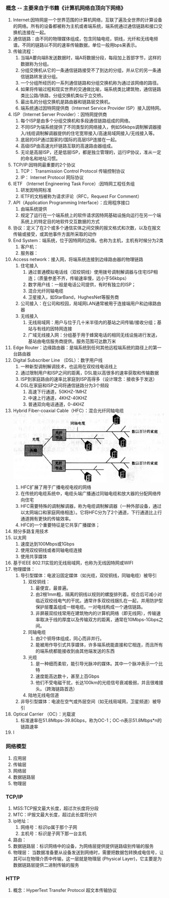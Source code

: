 ### 概念 -- 主要来自于书籍《计算机网络自顶向下网络》
1. Internet:因特网是一个世界范围的计算机网络，互联了遍及全世界的计算设备的网络。所有的设备都被称为主机或者端系统，端系统通过通信链路和接口交换机连接在一起。
2. 通信链路：由不同的物理媒体组成，包含同轴电缆，铜线，光纤和无线电频谱。不同的链路以不同的速率传输数据，单位一般用bps来表示。
3. 传输流程：
   1. 当端A要向端B发送数据时，端A将数据分段，每段加上首部字节，这样的数据称为分组。
   2. 分组交换机从它的一条通信链路接受不了到达的分组，并从它的另一条通信链路转发该分组。
   3. 一个分组所经历的一系列通信链路和分组交换机称为通过该网络的路径。
   4. 如果将传输过程和现实世界的交通做比喻，端系统类比建筑物，通信链路类比公路/铁路，分组交换机类似于立交桥。
   5. 最出名的分组交换机是路由器和链路层交换机。
   6. 端系统通过因特网提供商（Internet Service Provider ISP）接入因特网。
4. ISP（Internet Server Provider）：因特网提供商
   1. 每个ISP是由多个分组交换机和多段通信链路组成的网络。
   2. 不同ISP为端系统提供了不同类型的网络接入，例如56kbps调制解调器接入/线缆调制解调器提供的住宅宽带接入/高速局域网接入/无线接入等。
   3. 底层的ISP通过国家的/国际的高层ISP连接在一起。
   4. 高级ISP由高速光纤链路互联的高速路由器组成。
   5. 无论是高层ISP，还是低层ISP，都是独立管理的，运行IP协议，准从一定的命名和地址习惯。
5. TCP/IP:因特网最重要的2个协议
   1. TCP： Transmission Control Protocol 传输控制协议
   2. IP： Internet Protocol 网际协议
6. IETF （Internet Engineering Task Force）:因特网工程任务组
   1. 研发因特网标准
   2. IETF的文档被称为请求评论（RFC，Request For Comment）
7. API（Application Programming Interface）：应用程序接口
   1. 由端系统提供
   2. 规定了运行在一个端系统上的软件请求因特网基础设施向运行在另一个端系统上的特定目的地软件交互数据的方式
8. 协议：定义了在2个或多个通信实体之间交换的报文格式和次数，以及在报文传输或接受，或其他事件方面所采取的动作
9. End System：端系统，位于因特网的边缘。也称为主机，主机有时候分为2类
   1. 客户机：
   2. 服务器：
10. Access network：接入网，将端系统连接到边缘路由器的物理链路
    1. 住宅接入
       1. 通过普通模拟电话线（双绞铜线）使用拨号调制解调器与住宅ISP相连；（质量参差不齐，传输速率慢，远小于56kbps）
       2. 数字用户线：一般是电话公司提供，有时有独立的ISP；
       3. 混合光纤同轴电缆
       4. 卫星接入，如StarBand，HughesNet等服务商
    2. 公司接入：在公司和校园，局域网LAN通常被用于连接端用户和边缘路由器
    3. 无线接入
       1. 无线局域网：用户与位于几十米半径内的基站之间传输/接收分组；基站与有线的因特网连接
       2. 广域无线接入网：分组基于用于蜂窝电话的相同无线设施进行发送，基站由电信服务商提供。服务范围可达数万米
11. Edge Router：边缘路由器：是端系统到任何其他远程端系统的路径上的第一台路由器
12. Digital Subscriber Line （DSL）：数字用户线
    1. 一种新型调制解调技术，也运用在双绞线电话线上
    2. 通过限制用户和ISP之间的距离，DSL能以高很多的速率获取和传输数据
    3. ISP到家庭路由的速率比家庭到ISP高得多（设计理念：接收多于发送）
    4. DSL在家庭和ISP之间将通信链路分为3个频段
       1. 高速下行通道，50KHZ-1MHZ
       2. 中速上行通道，4KHZ-40KHZ
       3. 普通双向电话通道，0-4KHZ
13. Hybrid Fiber-coaxial Cable（HFC）：混合光纤同轴电缆 ![图例](../img/net-HFC.png)
    1. HFC扩展了用于广播电视电视的网络
    2. 在传统的电缆系统中，电缆头端广播通过同轴电缆和放大器的分配网络传向住宅
    3. HFC需要特殊的调制解调器，称为电缆调制解调器（一种外部设备，通过以太网端口和家庭网络相连）。它将HFC分为了2个通道，下行通道比上行通道拥有更快的传输效率。
    4. HFC的一个重要特征是它共享广播媒体；
14. 频分多路复用技术
15. 以太网
    1. 速度达到100Mbps或1Gbps
    2. 使用双绞铜线或者同轴电缆连接
    3. 使用共享媒体
16. 基于IEEE 802.11实现的无线局域网，也称为无线因特网或WIFI
17. 物理媒体：
    1. 导引型媒体：电波沿固定媒体（如光缆，双绞铜线，同轴电缆）被导引
       1. 双绞铜线：
          1. 最便宜，最普遍。
          2. 由2根1mm粗，隔离的铜线以规则的螺旋排列着。绞合后可减小对临近双绞线电气的干扰。通常许多双绞线捆扎在一起，并用防护型保护层覆盖组成一根电缆。一对电线构成一个通信链路。
          3. 非屏蔽双绞线常用在建筑物内的计算机网络（即无线网），传输速率取决于线的厚度以及传输双方的距离，通常在10Mbps-1Gbps之间。
       2. 同轴电缆
          1. 由2个铜导体组成，同心而非并行。
          2. 能被用作导引式共享媒体，许多端系统能直接和它相连，而且所有的端系统都能接收到由其他端发送的东西
       3. 光缆
          1. 是一种细而柔软，能引导光脉冲的媒体。其中一个脉冲表示一个比特
          2. 速度能高达数十，甚至上百Gbps
          3. 他们不受电磁干扰，长达100km的光缆信号衰减极弱，并且很难接头。（跨海链路首选）
       4. 陆地无线电信道
    2. 非导引型媒体：电波在空气或外层空间（如无线局域网，卫星频道）被导引
18. Optical Carrier （OC）：光载波
    1. 标准速率在51.8Mbps-39.8Gbps，称为OC-1；OC-n表示51.8Mbps*n的链路速率
19. l

### 网络模型
1. 应用层
2. 传输层
3. 网络层
4. 数据链路层
5. 物理层


### TCP/IP
1. MSS:TCP报文最大长度，超过次长度将分段
2. MTC：IP报文最大长度，超过此长度将分片
3. ip地址：
    1. 网络号：标识ip属于那个子网
    2. 主机号：标识是子网下那一台主机
4. 路由：
5. 数据链路层：标识网络中的设备，为网络层提供提供链路级别传输的服务
6. 物理层： 当数据准备要从设备发送到网络时，需要把数据包转换成电信号，让其可以在物理介质中传输，这一层就是物理层 (Physical Layer)，它主要是为数据链路层提供二进制传输的服务


### HTTP
1. 概念：HyperText Transfer Protocol 超文本传输协议